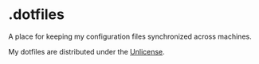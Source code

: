 # .dotfiles

A place for keeping my configuration files synchronized across machines.

My dotfiles are distributed under the [Unlicense](UNLICENSE).
